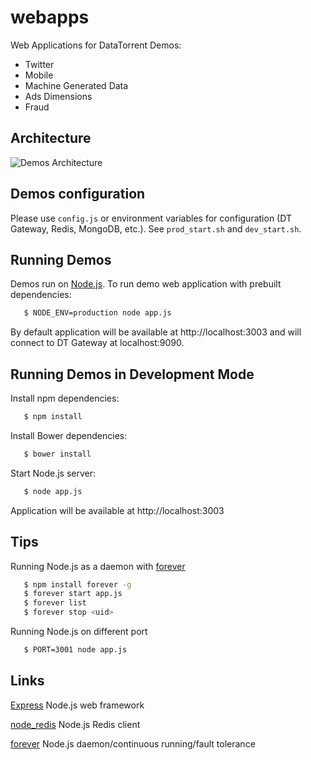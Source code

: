 webapps
===============

Web Applications for DataTorrent Demos:
- Twitter
- Mobile
- Machine Generated Data
- Ads Dimensions
- Fraud

## Architecture

![Demos Architecture](docs/demos_architecture.png "Demos Architecture")

## Demos configuration
 Please use ```config.js``` or environment variables for configuration (DT Gateway, Redis, MongoDB, etc.).
 See ```prod_start.sh``` and ```dev_start.sh```.

## Running Demos
 Demos run on [Node.js](http://nodejs.org/).
 To run demo web application with prebuilt dependencies:

 ``` bash
    $ NODE_ENV=production node app.js
 ```

 By default application will be available at http://localhost:3003 and will connect to DT Gateway at localhost:9090.

## Running Demos in Development Mode
 Install npm dependencies:

 ``` bash
    $ npm install
 ```

 Install Bower dependencies:

 ``` bash
    $ bower install
 ```

 Start Node.js server:

 ``` bash
    $ node app.js
 ```

 Application will be available at http://localhost:3003

## Tips

 Running Node.js as a daemon with [forever](https://github.com/nodejitsu/forever)

 ``` bash
    $ npm install forever -g
    $ forever start app.js
    $ forever list
    $ forever stop <uid>
 ```

 Running Node.js on different port

 ``` bash
    $ PORT=3001 node app.js
 ```

## Links

[Express](https://github.com/visionmedia/express) Node.js web framework

[node_redis](https://github.com/mranney/node_redis) Node.js Redis client

[forever](https://github.com/nodejitsu/forever) Node.js daemon/continuous running/fault tolerance